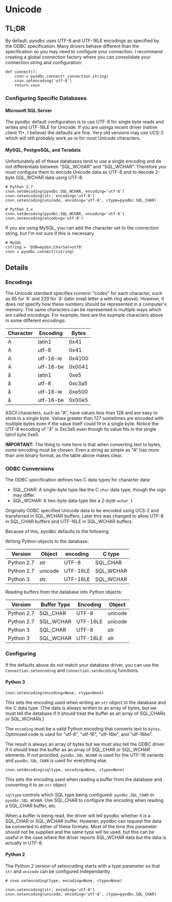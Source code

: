 # Unicode

## TL;DR

By default, pyodbc uses UTF-8 and UTF-16LE encodings as specified by the ODBC specification.
Many drivers behave different than the specification so you may need to configure your
connection.  I recommend creating a global connection factory where you can consolidate your
connection string and configuration:

    def connect():
        cnxn = pyodbc.connect(_connection_string)
        cnxn.setencoding('utf-8')
        return cnxn

### Configuring Specific Databases

#### Microsoft SQL Server

The pyodbc default configuration is to use UTF-8 for single byte reads and writes and UTF-16LE
for Unicode.  If you are usinga recent driver (native client 11+, I believe) the defaults are
fine.  Very old versions may use UCS-2 which will still probably work as-is for most Unicode
characters.

#### MySQL, PostgreSQL, and Teradata

Unfortunately all of these databases tend to use a single encoding and do not differentiate
between "SQL_WCHAR" and "SQL_WCHAR".  Therefore you must configure them to encode Unicode data
as UTF-8 and to decode 2-byte SQL_WCHAR data using UTF-8.

    # Python 2.7
    cnxn.setdecoding(pyodbc.SQL_WCHAR, encoding='utf-8')
    cnxn.setencoding(str, encoding='utf-8')
    cnxn.setencoding(unicode, encoding='utf-8', ctype=pyodbc.SQL_CHAR)

    # Python 3.x
    cnxn.setdecoding(pyodbc.SQL_WCHAR, encoding='utf-8')
    cnxn.setencoding(encoding='utf-8')

If you are using MySQL, you can add the character set to the connection string, but I'm not
sure if this is necessary.

    # MySQL
    cstring = 'DSN=mydsn;CharSet=utf8'
    cnxn = pyodbc.connect(cstring)


## Details

### Encodings

The Unicode standard specifies numeric "codes" for each character, such as 65 for 'A' and 229
for 'å' (latin small letter a with ring above).  However, it does *not* specify how these
numbers should be represented in a computer's memory.  The same characters can be represented
in multiple ways which are called *encodings*. For example, here are the example characters
above in some different encodings:

| Character | Encoding  |  Bytes |
| --------- | --------  |  ----- |
| A         | latin1    |   0x41 |
| A         | utf-8     |   0x41 |
| A         | utf-16-le | 0x4100 |
| A         | utf-16-be | 0x0041 |
| å         | latin1    |   0xe5 |
| å         | utf-8     | 0xc3a5 |
| å         | utf-16-le | 0xe500 |
| å         | utf-16-be | 0x00e5 |

ASCII characters, such as "A", have values less than 128 and are easy to store in a single
byte.  Values greater than 127 sometimes are encoded with multiple bytes even if the value
itself could fit in a single byte.  Notice the UTF-8 encoding of "å" is 0xc3a5 even though its
value fits in the single latin1 byte 0xe5.

**IMPORTANT:** The thing to note here is that when converting text to bytes, *some* encoding
must be chosen.  Even a string as simple as "A" has more than one binary format, as the table
above makes clear.

### ODBC Conversions

The ODBC specification defines two C data types for character data:

* SQL_CHAR: A single-byte type like the C `char` data type, though the sign may differ.
* SQL_WCHAR: A two-byte data type like a 2-byte `wchar_t`

Originally ODBC specified Unicode data to be encoded using UCS-2 and transferred in SQL_WCHAR
buffers.  Later this was changed to allow UTF-8 in SQL_CHAR buffers and UTF-16LE in SQL_WCHAR
buffers.

Because of this, pyodbc defaults to the following.

Writing Python objects to the database:

| Version    | Object  | encoding    | C type     |
| -------    | ------  | --------    | ------     |
| Python 2.7 | str     | UTF-8       | SQL_CHAR   |
| Python 2.7 | unicode | UTF-16LE    | SQL_WCHAR  |
| Python 3   | str     | UTF-16LE    | SQL_WCHAR  |

Reading buffers from the database into Python objects:

| Version    | Buffer Type | Encoding | Object  |
| -------    | ----------- | -------- | ------  |
| Python 2.7 | SQL_CHAR    | UTF-8    | unicode |
| Python 2.7 | SQL_WCHAR   | UTF-16LE | unicode |
| Python 3   | SQL_CHAR    | UTF-8    | str     |
| Python 3   | SQL_WCHAR   | UTF-16LE | str     |


### Configuring

If the defaults above do not match your database driver, you can use the
`Connection.setencoding` and `Connection.setdecoding` functions.

#### Python 3

    cnxn.setencoding(encoding=None, ctype=None)
    
This sets the encoding used when writing an `str` object to the database and the C data type.
(The data is always written to an array of bytes, but we must tell the database if it should
treat the buffer as an array of SQL_CHARs or SQL_WCHARs.)

The `encoding` must be a valid Python encoding that converts text to `bytes`.  Optimized code
is used for "utf-8", "utf-16", "utf-16le", and "utf-16be".

The result is always an array of bytes but we must also tell the ODBC driver if it should treat
the buffer as an array of SQL_CHAR or SQL_WCHAR elements.  If not provided, `pyodbc.SQL_WCHAR`
is used for the UTF-16 variants and `pyodbc.SQL_CHAR` is used for everything else.

    cnxn.setdecoding(sqltype, encoding=None, ctype=None)

This sets the encoding used when reading a buffer from the database and converting it to an
`str` object.

`sqltype` controls which SQL type being configured: `pyodbc.SQL_CHAR` or `pyodbc.SQL_WCHAR`.
Use SQL_CHAR to configure the encoding when reading a SQL_CHAR buffer, etc.

When a buffer is being read, the driver will tell pyodbc whether it is a SQL_CHAR or SQL_WCHAR
buffer.  However, pyodbc can request the data be converted to either of these formats.  Most of
the time this parameter should not be supplied and the same type will be used, but this can be
useful in the case where the driver reports SQL_WCHAR data but the data is actually in UTF-8.

#### Python 2

The Python 2 version of setencoding starts with a type parameter so that `str` and `unicode`
can be configured independantly.

    # cnxn.setencoding(type, encoding=None, ctype=None)

    cnxn.setencoding(str, encoding='utf-8')
    cnxn.setencoding(unicode, encoding='utf-8', ctype=pyodbc.SQL_CHAR)
